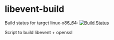 # libevent-build

Build status for target linux-x86_64: [![Build Status](https://travis-ci.org/prbinu/libevent-build.svg?branch=master)](https://travis-ci.org/prbinu/libevent-build)

Script to build libevent + openssl
